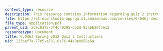 ```yaml
---
content_type: resource
description: This resource contains information regarding quiz 2 instructions.
file: https://ol-ocw-studio-app-qa.s3.amazonaws.com/courses/6-046j-design-and-analysis-of-algorithms-spring-2012/123aef7a77e5a7316e76d4e0e8858e5a_MIT6_046JS12_quiz2_info.pdf
file_type: application/pdf
parent_uid: ac9c0175-3f4c-9395-6b2d-83ab62ef3e13
resourcetype: Document
title: 6.046J Spring 2012 Quiz 2 Instructions
uid: 123aef7a-77e5-a731-6e76-d4e0e8858e5a
---
```

